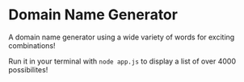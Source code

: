 # Domain Name Generator

A domain name generator using a wide variety of words for exciting combinations!

Run it in your terminal with `node app.js` to display a list of over 4000 possibilites!

